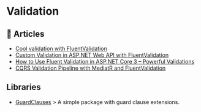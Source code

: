 
# Validation

## 📝 Articles
- [Cool validation with FluentValidation](https://www.code4it.dev/blog/fluentvalidation)
- [Custom Validation in ASP.NET Web API with FluentValidation](https://exceptionnotfound.net/custom-validation-in-asp-net-web-api-with-fluentvalidation/)
- [How to Use Fluent Validation in ASP.NET Core 3 – Powerful Validations](https://codewithmukesh.com/blog/fluent-validation-aspnet-core/)
- [CQRS Validation Pipeline with MediatR and FluentValidation](https://code-maze.com/cqrs-mediatr-fluentvalidation/)
## Libraries

- [GuardClauses](https://github.com/ardalis/GuardClauses) > A simple package with guard clause extensions.
